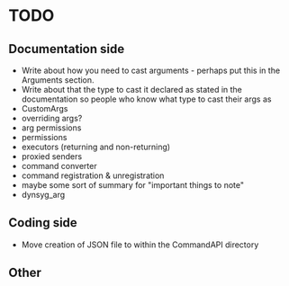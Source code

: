# TODO

## Documentation side

* Write about how you need to cast arguments - perhaps put this in the Arguments section. 
* Write about that the type to cast it declared as stated in the documentation so people who know what type to cast their args as
* CustomArgs
* overriding args?
* arg permissions
* permissions
* executors (returning and non-returning)
* proxied senders
* command converter
* command registration & unregistration
* maybe some sort of summary for "important things to note"
* dynsyg_arg

## Coding side

* Move creation of JSON file to within the CommandAPI directory

## Other 